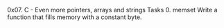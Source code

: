 0x07. C - Even more pointers, arrays and strings Tasks 0. memset Write a function that fills memory with a constant byte.
